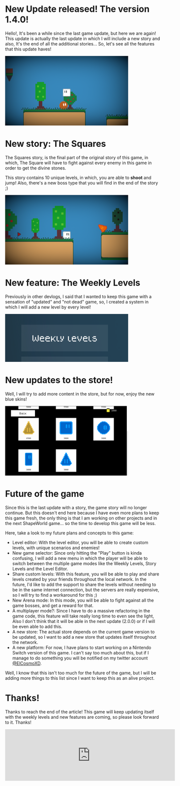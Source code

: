 # New Update released! The version 1.4.0!

Hello!, It's been a while since the last game update, but here we are again! This update is actually the last update in which I will include a new story and also, It's the end of all the additional stories... So, let's see all the features that this update haves!

<img src="img/02-08-2023/img 1.png" style="max-width: 400px;"></img>

# New story: The Squares

The Squares story, is the final part of the original story of this game, in which, The Square will have to fight against every enemy in this game in order to get the divine stones.

This story contains 10 unique levels, in which, you are able to **shoot** and jump! Also, there's a new boss type that you will find in the end of the story ;)

<img src="img/02-08-2023/img 2.png" style="max-width: 400px;"></img>

# New feature: The Weekly Levels

Previously in other devlogs, I said that I wanted to keep this game with a sensation of "updated" and "not dead" game, so, I created a system in which I will add a new level by every level!

<img src="img/02-08-2023/img 3.png" style="max-width: 400px;"></img>

# New updates to the store!

Well, I will try to add more content in the store, but for now, enjoy the new blue skins!

<img src="img/02-08-2023/img 4.png" style="max-width: 400px;"></img>

# Future of the game

Since this is the last update with a story, the game story will no longer continue. But this doesn't end here because I have even more plans to keep this game fresh, the only thing is that I am working on other projects and in the next ShapeWorld game... so the time to develop this game will be less.

Here, take a look to my future plans and concepts to this game:

* Level editor: With the level editor, you will be able to create custom levels, with unique scenarios and enemies!
* New game selector: Since only hitting the "Play" button is kinda confusing, I will add a new menu in which the player will be able to switch between the multiple game modes like the Weekly Levels, Story Levels and the Level Editor.
* Share custom levels: With this feature, you will be able to play and share levels created by your friends throughout the local network. In the future, I'd like to add the support to share the levels without needing to be in the same internet connection, but the servers are really expensive, so I will try to find a workaround for this ;)
* New Arena mode: In this mode, you will be able to fight against all the game bosses, and get a reward for that.
* A multiplayer mode?: Since I have to do a massive refactoring in the game code, this feature will take really long time to even see the light, Also I don't think that it will be able in the next update (2.0.0) or if I will be even able to add this.
* A new store: The actual store depends on the current game version to be updated, so I want to add a new store that updates itself throughout the network.
* A new platform: For now, I have plans to start working on a Nintendo Switch version of this game. I can't say too much about this, but if I manage to do something you will be notified on my twitter account [@ElCosmoXD](https://twitter.com/ElCosmoXD).

Well, I know that this isn't too much for the future of the game, but I will be adding more things to this list since I want to keep this as an alive project.

# Thanks!

Thanks to reach the end of the article! This game will keep updating itself with the weekly levels and new features are coming, so please look forward to it. Thanks!

<iframe frameborder="0" src="https://itch.io/embed/1716050" width="552" height="167"><a href="https://pixel-barrels.itch.io/shapeworld-after-origins">ShapeWorld: After Origins by Pixel Barrels</a></iframe>
